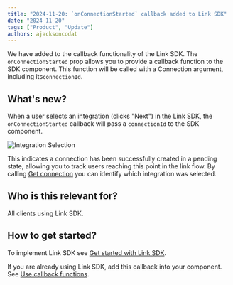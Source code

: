 ```yaml
---
title: "2024-11-20: `onConnectionStarted` callback added to Link SDK"
date: "2024-11-20"
tags: ["Product", "Update"]
authors: ajacksoncodat
---
```


We have added to the callback functionality of the Link SDK. The `onConnectionStarted` prop allows you to provide a callback function to the SDK component. This function will be called with a Connection argument, including its`connectionId`.

<!--truncate-->

## What's new?

When a user selects an integration (clicks "Next") in the Link SDK, the `onConnectionStarted` callback will pass a `connectionId` to the SDK component.

![Integration Selection](/img/link/integration_selection.png)

This indicates a connection has been successfully created in a pending state, allowing you to track users reaching this point in the link flow. By calling [Get connection](https://docs.codat.io/platform-api#/operations/get-connection) you can identify which integration was selected.

## Who is this relevant for?

All clients using Link SDK.

## How to get started?

To implement Link SDK see [Get started with  Link SDK](https://docs.codat.io/auth-flow/authorize-embedded-link).

If you are already using Link SDK, add this callback into your component. See [Use callback functions](https://docs.codat.io/auth-flow/authorize-embedded-link).
